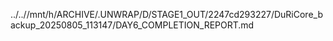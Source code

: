 ../..//mnt/h/ARCHIVE/.UNWRAP/D/STAGE1_OUT/2247cd293227/DuRiCore_backup_20250805_113147/DAY6_COMPLETION_REPORT.md